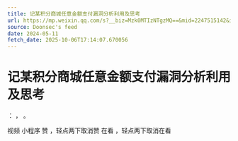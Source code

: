 ```yaml
---
title: 记某积分商城任意金额支付漏洞分析利用及思考
url: https://mp.weixin.qq.com/s?__biz=Mzk0MTIzNTgzMQ==&mid=2247515142&idx=1&sn=90252716ad6cb665cf5d4ada7e47ec4d
source: Doonsec's feed
date: 2024-05-11
fetch_date: 2025-10-06T17:14:07.670056
---
```


# 记某积分商城任意金额支付漏洞分析利用及思考

：
，
。

视频
小程序
赞
，轻点两下取消赞
在看
，轻点两下取消在看